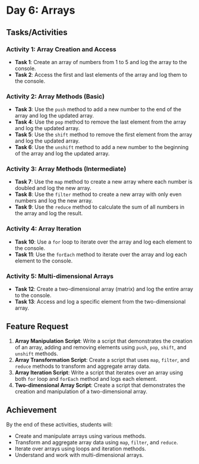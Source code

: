 # Day 6: Arrays

## Tasks/Activities

### Activity 1: Array Creation and Access

- **Task 1**: Create an array of numbers from 1 to 5 and log the array to the console.
- **Task 2**: Access the first and last elements of the array and log them to the console.

### Activity 2: Array Methods (Basic)

- **Task 3**: Use the `push` method to add a new number to the end of the array and log the updated array.
- **Task 4**: Use the `pop` method to remove the last element from the array and log the updated array.
- **Task 5**: Use the `shift` method to remove the first element from the array and log the updated array.
- **Task 6**: Use the `unshift` method to add a new number to the beginning of the array and log the updated array.

### Activity 3: Array Methods (Intermediate)

- **Task 7**: Use the `map` method to create a new array where each number is doubled and log the new array.
- **Task 8**: Use the `filter` method to create a new array with only even numbers and log the new array.
- **Task 9**: Use the `reduce` method to calculate the sum of all numbers in the array and log the result.

### Activity 4: Array Iteration

- **Task 10**: Use a `for` loop to iterate over the array and log each element to the console.
- **Task 11**: Use the `forEach` method to iterate over the array and log each element to the console.

### Activity 5: Multi-dimensional Arrays

- **Task 12**: Create a two-dimensional array (matrix) and log the entire array to the console.
- **Task 13**: Access and log a specific element from the two-dimensional array.

## Feature Request

1. **Array Manipulation Script**: Write a script that demonstrates the creation of an array, adding and removing elements using `push`, `pop`, `shift`, and `unshift` methods.
2. **Array Transformation Script**: Create a script that uses `map`, `filter`, and `reduce` methods to transform and aggregate array data.
3. **Array Iteration Script**: Write a script that iterates over an array using both `for` loop and `forEach` method and logs each element.
4. **Two-dimensional Array Script**: Create a script that demonstrates the creation and manipulation of a two-dimensional array.

## Achievement

By the end of these activities, students will:

- Create and manipulate arrays using various methods.
- Transform and aggregate array data using `map`, `filter`, and `reduce`.
- Iterate over arrays using loops and iteration methods.
- Understand and work with multi-dimensional arrays.
